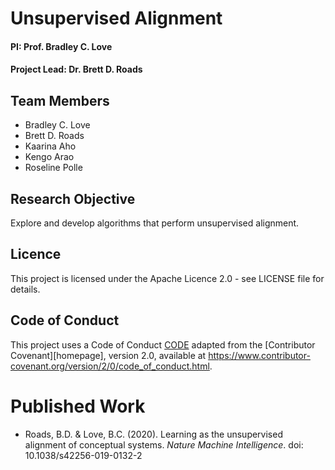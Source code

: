 # Unsupervised Alignment

#### PI: Prof. Bradley C. Love
#### Project Lead: Dr. Brett D. Roads

## Team Members
* Bradley C. Love
* Brett D. Roads
* Kaarina Aho
* Kengo Arao
* Roseline Polle

## Research Objective
Explore and develop algorithms that perform unsupervised alignment.

## Licence
This project is licensed under the Apache Licence 2.0 - see LICENSE file for details.

## Code of Conduct
This project uses a Code of Conduct [CODE](CODE.md) adapted from the [Contributor Covenant][homepage], version 2.0, available at <https://www.contributor-covenant.org/version/2/0/code_of_conduct.html>.

# Published Work
* Roads, B.D. & Love, B.C. (2020). Learning as the unsupervised alignment of conceptual systems. *Nature Machine Intelligence*. doi: 10.1038/s42256-019-0132-2
